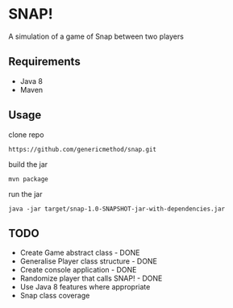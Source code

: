 # SNAP!
A simulation of a game of Snap between two players

## Requirements
- Java 8
- Maven

## Usage
clone repo
```
https://github.com/genericmethod/snap.git
```

build the jar
```
mvn package
```

run the jar
```
java -jar target/snap-1.0-SNAPSHOT-jar-with-dependencies.jar
```

## TODO
- Create Game abstract class  - DONE
- Generalise Player class structure - DONE
- Create console application - DONE
- Randomize player that calls SNAP! - DONE
- Use Java 8 features where appropriate
- Snap class coverage

